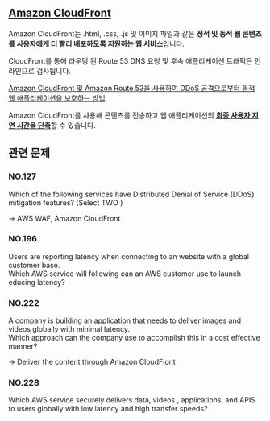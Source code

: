 ## [Amazon CloudFront](https://docs.aws.amazon.com/ko_kr/AmazonCloudFront/latest/DeveloperGuide/Introduction.html)

Amazon CloudFront는 .html, .css, .js 및 이미지 파일과 같은 **정적 및 동적 웹 콘텐츠를 사용자에게 더 빨리 배포하도록 지원하는 웹 서비스**입니다.

CloudFront를 통해 라우팅 된 Route 53 DNS 요청 및 후속 애플리케이션 트래픽은 인라인으로 검사됩니다.

[Amazon CloudFront 및 Amazon Route 53을 사용하여 DDoS 공격으로부터 동적 웹 애플리케이션을 보호하는 방법](https://aws.amazon.com/ko/blogs/security/how-to-protect-dynamic-web-applications-against-ddos-attacks-by-using-amazon-cloudfront-and-amazon-route-53/)

Amazon CloudFront를 사용해 콘텐츠를 전송하고 웹 애플리케이션의 [**최종 사용자 지연 시간을 단축**](https://aws.amazon.com/ko/getting-started/hands-on/deliver-content-faster/)할 수 있습니다.

## 관련 문제

### NO.127 

Which of the following services have Distributed Denial of Service (DDoS) mitigation features? (Select TWO )

-> AWS WAF, Amazon CloudFront

### NO.196 
Users are reporting latency when connecting to an website with a global customer base.<br/>Which AWS service will following can an AWS customer use to launch educing latency?

### NO.222 
A company is building an application that needs to deliver images and videos globally with minimal latency. <br/>Which approach can the company use to accomplish this in a cost effective manner?

-> Deliver the content through Amazon CloudFiont

### NO.228 
Which AWS service securely delivers data, videos , applications, and APIS to users globally with low latency and high transfer speeds?
